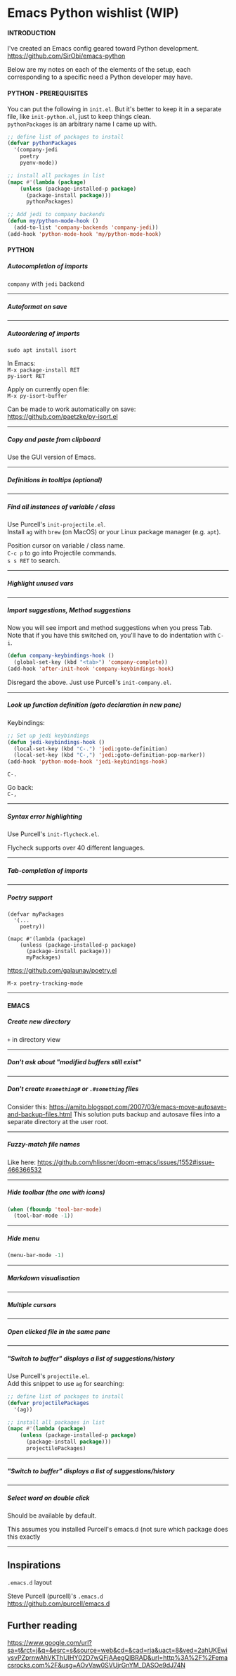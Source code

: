 # Emacs Python wishlist (WIP)  

#### INTRODUCTION  
I've created an Emacs config geared toward Python development.  
https://github.com/SirObi/emacs-python

Below are my notes on each of the elements of the setup, each corresponding to a specific need a Python developer may have.  

#### PYTHON - PREREQUISITES  

You can put the following in `init.el`. But it's better to keep it in a separate file, like `init-python.el`, just to keep things clean.  
`pythonPackages` is an arbitrary name I came up with.  
```lisp
;; define list of packages to install
(defvar pythonPackages
  '(company-jedi
    poetry
    pyenv-mode))

;; install all packages in list
(mapc #'(lambda (package)
    (unless (package-installed-p package)
      (package-install package)))
      pythonPackages)

;; Add jedi to company backends
(defun my/python-mode-hook ()
  (add-to-list 'company-backends 'company-jedi))
(add-hook 'python-mode-hook 'my/python-mode-hook)
```





#### PYTHON

##### Autocompletion of imports
`company` with `jedi` backend  

---

##### Autoformat on save

---

##### Autoordering of imports  
`sudo apt install isort`  

In Emacs:  
`M-x package-install RET`  
`py-isort RET`  

Apply on currently open file:  
`M-x py-isort-buffer`  


Can be made to work automatically on save:  
https://github.com/paetzke/py-isort.el

---

##### Copy and paste from clipboard  
Use the GUI version of Emacs.  

---

##### Definitions in tooltips (optional)  


---

##### Find all instances of variable / class  
Use Purcell's `init-projectile.el`.  
Install `ag` with `brew` (on MacOS) or your Linux package manager (e.g. `apt`).  

Position cursor on variable / class name.  
`C-c p` to go into Projectile commands.  
`s s RET` to search.  

---


##### Highlight unused vars  


---

##### Import suggestions, Method suggestions  
Now you will see import and method suggestions when you press Tab.  
Note that if you have this switched on, you'll have to do indentation with `C-i`.  
```lisp
(defun company-keybindings-hook ()
  (global-set-key (kbd "<tab>") 'company-complete))
(add-hook 'after-init-hook 'company-keybindings-hook)
```

Disregard the above. Just use Purcell's `init-company.el`.  

---

##### Look up function definition (goto declaration in new pane)  
Keybindings:  
```lisp
;; Set up jedi keybindings
(defun jedi-keybindings-hook ()
  (local-set-key (kbd "C-.") 'jedi:goto-definition)
  (local-set-key (kbd "C-,") 'jedi:goto-definition-pop-marker))
(add-hook 'python-mode-hook 'jedi-keybindings-hook)
```

`C-.`

Go back:  
`C-,`

---

##### Syntax error highlighting
Use Purcell's `init-flycheck.el`.  

Flycheck supports over 40 different languages.  

---

##### Tab-completion of imports  


---

##### Poetry support  
```
(defvar myPackages
  '(...
    poetry))
    
(mapc #'(lambda (package)
    (unless (package-installed-p package)
      (package-install package)))
      myPackages)
```
https://github.com/galaunay/poetry.el

`M-x poetry-tracking-mode`

---

#### EMACS

##### Create new directory
`+` in directory view  


---

##### Don't ask about "modified buffers still exist"  


---

##### Don't create `#something#` or `.#something` files 
Consider this: https://amitp.blogspot.com/2007/03/emacs-move-autosave-and-backup-files.html
This solution puts backup and autosave files into a separate directory at the user root.  

---


##### Fuzzy-match file names
Like here: https://github.com/hlissner/doom-emacs/issues/1552#issue-466366532

---

##### Hide toolbar (the one with icons)  
```lisp
(when (fboundp 'tool-bar-mode)
  (tool-bar-mode -1))
```

---

##### Hide menu 
```lisp
(menu-bar-mode -1)
```

---

##### Markdown visualisation 


---

##### Multiple cursors


---

##### Open clicked file in the same pane  


---

##### "Switch to buffer" displays a list of suggestions/history  
Use Purcell's `projectile.el`.  
Add this snippet to use `ag` for searching:  
```lisp
;; define list of packages to install
(defvar projectilePackages
  '(ag))

;; install all packages in list
(mapc #'(lambda (package)
    (unless (package-installed-p package)
      (package-install package)))
      projectilePackages)
```

---

##### "Switch to buffer" displays a list of suggestions/history  


---

##### Select word on double click  
Should be available by default.   

This assumes you installed Purcell's emacs.d (not sure which package does this exactly

--- 

## Inspirations  

`.emacs.d` layout  

Steve Purcell (purcell)'s `.emacs.d`  
https://github.com/purcell/emacs.d

## Further reading
https://www.google.com/url?sa=t&rct=j&q=&esrc=s&source=web&cd=&cad=rja&uact=8&ved=2ahUKEwivsvPZprnwAhVKThUIHY02D7wQFjAAegQIBRAD&url=http%3A%2F%2Femacsrocks.com%2F&usg=AOvVaw0SVUjrGnYM_DASOe9dJ74N
